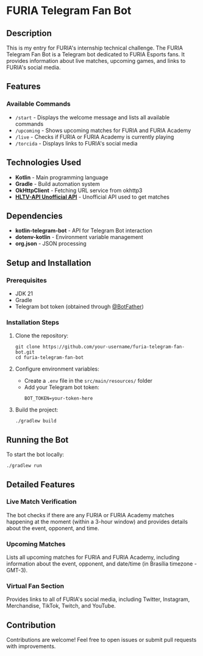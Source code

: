 # FURIA Telegram Fan Bot

## Description
This is my entry for FURIA's internship technical challenge.
The FURIA Telegram Fan Bot is a Telegram bot dedicated to FURIA Esports fans. It provides information about live matches, upcoming games, and links to FURIA's social media.

## Features

### Available Commands
- `/start` - Displays the welcome message and lists all available commands
- `/upcoming` - Shows upcoming matches for FURIA and FURIA Academy
- `/live` - Checks if FURIA or FURIA Academy is currently playing
- `/torcida` - Displays links to FURIA's social media

## Technologies Used
- **Kotlin** - Main programming language
- **Gradle** - Build automation system
- **OkHttpClient** - Fetching URL service from okhttp3
- **[HLTV-API Unofficial API](https://hltv-api.vercel.app/api/matches.json)** - Unofficial API used to get matches

## Dependencies
- **kotlin-telegram-bot** - API for Telegram Bot interaction
- **dotenv-kotlin** - Environment variable management
- **org.json** - JSON processing

## Setup and Installation

### Prerequisites
- JDK 21
- Gradle
- Telegram bot token (obtained through [@BotFather](https://t.me/BotFather))

### Installation Steps
1. Clone the repository:
   ```
   git clone https://github.com/your-username/furia-telegram-fan-bot.git
   cd furia-telegram-fan-bot
   ```

2. Configure environment variables:
   - Create a `.env` file in the `src/main/resources/` folder
   - Add your Telegram bot token:
     ```
     BOT_TOKEN=your-token-here
     ```

3. Build the project:
   ```
   ./gradlew build
   ```

## Running the Bot

To start the bot locally:
```
./gradlew run
```

## Detailed Features

### Live Match Verification
The bot checks if there are any FURIA or FURIA Academy matches happening at the moment (within a 3-hour window) and provides details about the event, opponent, and time.

### Upcoming Matches
Lists all upcoming matches for FURIA and FURIA Academy, including information about the event, opponent, and date/time (in Brasília timezone - GMT-3).

### Virtual Fan Section
Provides links to all of FURIA's social media, including Twitter, Instagram, Merchandise, TikTok, Twitch, and YouTube.

## Contribution
Contributions are welcome! Feel free to open issues or submit pull requests with improvements.
